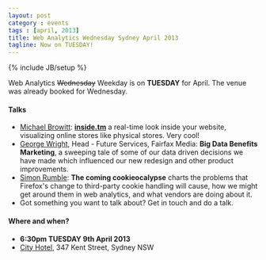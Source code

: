 ```yaml
---
layout: post
category : events
tags : [april, 2013]
title: Web Analytics Wednesday Sydney April 2013
tagline: Now on TUESDAY!
---
```

{% include JB/setup %}

Web Analytics <del>Wednesday</del> Weekday is on **TUESDAY** for April. The venue was
already booked for Wednesday.

#### Talks

* [Michael Browitt](http://www.powerfront.com.au/michael-browitt/w1/i1020912/): **[inside.tm](http://www.inside.tm)** a real-time look inside your website, visualizing online stores like physical stores. Very cool!
* [George Wright](http://www.smh.com.au/it-pro/blog/smoke-and-mirrors), Head - Future Services, Fairfax Media: **Big Data Benefits Marketing**, a sweeping tale of some of our data driven decisions we have made which influenced our new redesign and other product improvements.
* [Simon Rumble](http://simonrumble.com/): **The coming cookieocalypse** charts the problems that Firefox's change to third-party cookie handling will cause, how we might get around them in web analytics, and what vendors are doing about it.
* Got something you want to talk about? Get in touch and do a talk.

#### Where and when?

* **6:30pm TUESDAY 9th April 2013**
* [City Hotel](https://maps.google.com.au/maps?q=City+Hotel,+Kent+Street,+Sydney,+New+South+Wales&hl=en&sll=-33.86868,151.204178&sspn=0.015037,0.021522&oq=C347+Kent+Street,+Sydney&t=m&gl=au&hq=City+Hotel,+Kent+Street,+Sydney,+New+South+Wales&z=15&iwloc=A" "Map link"), 347 Kent Street, Sydney NSW
